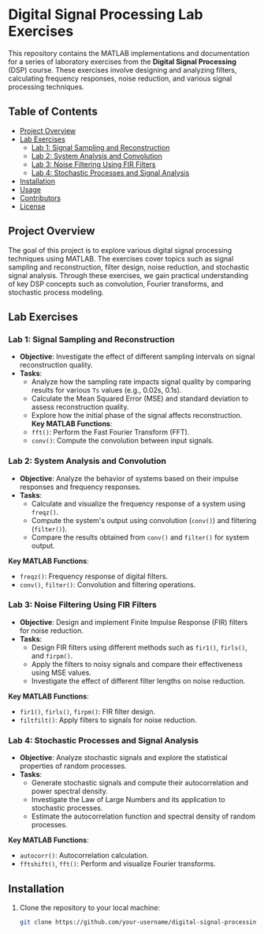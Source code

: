 # Digital Signal Processing Lab Exercises

This repository contains the MATLAB implementations and documentation for a series of laboratory exercises from the **Digital Signal Processing** (DSP) course. These exercises involve designing and analyzing filters, calculating frequency responses, noise reduction, and various signal processing techniques.

## Table of Contents
- [Project Overview](#project-overview)
- [Lab Exercises](#lab-exercises)
  - [Lab 1: Signal Sampling and Reconstruction](#lab-1-signal-sampling-and-reconstruction)
  - [Lab 2: System Analysis and Convolution](#lab-2-system-analysis-and-convolution)
  - [Lab 3: Noise Filtering Using FIR Filters](#lab-3-noise-filtering-using-fir-filters)
  - [Lab 4: Stochastic Processes and Signal Analysis](#lab-4-stochastic-processes-and-signal-analysis)
- [Installation](#installation)
- [Usage](#usage)
- [Contributors](#contributors)
- [License](#license)

## Project Overview

The goal of this project is to explore various digital signal processing techniques using MATLAB. The exercises cover topics such as signal sampling and reconstruction, filter design, noise reduction, and stochastic signal analysis. Through these exercises, we gain practical understanding of key DSP concepts such as convolution, Fourier transforms, and stochastic process modeling.

## Lab Exercises

### Lab 1: Signal Sampling and Reconstruction
- **Objective**: Investigate the effect of different sampling intervals on signal reconstruction quality.
- **Tasks**:
  - Analyze how the sampling rate impacts signal quality by comparing results for various `Ts` values (e.g., 0.02s, 0.1s).
  - Calculate the Mean Squared Error (MSE) and standard deviation to assess reconstruction quality.
  - Explore how the initial phase of the signal affects reconstruction.
**Key MATLAB Functions**:
  - `fft()`: Perform the Fast Fourier Transform (FFT).
  - `conv()`: Compute the convolution between input signals.

### Lab 2: System Analysis and Convolution
- **Objective**: Analyze the behavior of systems based on their impulse responses and frequency responses.
- **Tasks**:
  - Calculate and visualize the frequency response of a system using `freqz()`.
  - Compute the system's output using convolution (`conv()`) and filtering (`filter()`).
  - Compare the results obtained from `conv()` and `filter()` for system output.

**Key MATLAB Functions**:
  - `freqz()`: Frequency response of digital filters.
  - `conv()`, `filter()`: Convolution and filtering operations.

### Lab 3: Noise Filtering Using FIR Filters
- **Objective**: Design and implement Finite Impulse Response (FIR) filters for noise reduction.
- **Tasks**:
  - Design FIR filters using different methods such as `fir1()`, `firls()`, and `firpm()`.
  - Apply the filters to noisy signals and compare their effectiveness using MSE values.
  - Investigate the effect of different filter lengths on noise reduction.

**Key MATLAB Functions**:
  - `fir1()`, `firls()`, `firpm()`: FIR filter design.
  - `filtfilt()`: Apply filters to signals for noise reduction.

### Lab 4: Stochastic Processes and Signal Analysis
- **Objective**: Analyze stochastic signals and explore the statistical properties of random processes.
- **Tasks**:
  - Generate stochastic signals and compute their autocorrelation and power spectral density.
  - Investigate the Law of Large Numbers and its application to stochastic processes.
  - Estimate the autocorrelation function and spectral density of random processes.

**Key MATLAB Functions**:
  - `autocorr()`: Autocorrelation calculation.
  - `fftshift()`, `fft()`: Perform and visualize Fourier transforms.

## Installation

1. Clone the repository to your local machine:
   ```bash
   git clone https://github.com/your-username/digital-signal-processing-lab.git
    ```
